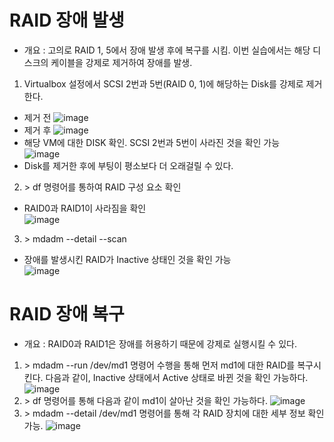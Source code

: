 RAID 장애 발생
==============
* 개요 : 고의로 RAID 1, 5에서 장애 발생 후에 복구를 시킴. 이번 실습에서는 해당 디스크의 케이블을 강제로 제거하여 장애를 발생.
1. Virtualbox 설정에서 SCSI 2번과 5번(RAID 0, 1)에 해당하는 Disk를 강제로 제거한다.
* 제거 전
  ![image](https://user-images.githubusercontent.com/70207093/186553197-0d854d1a-cafe-46f5-8419-f847f729f717.png)
* 제거 후
  ![image](https://user-images.githubusercontent.com/70207093/186553344-99c677b1-6602-4adb-8e07-5edd7d377d1d.png)
* 해당 VM에 대한 DISK 확인. SCSI 2번과 5번이 사라진 것을 확인 가능</br>
  ![image](https://user-images.githubusercontent.com/70207093/186553514-fb9097d2-d022-41b6-bc87-645022b37fda.png)
* Disk를 제거한 후에 부팅이 평소보다 더 오래걸릴 수 있다.

2. \> df 명령어를 통하여 RAID 구성 요소 확인
* RAID0과 RAID1이 사라짐을 확인</br>
  ![image](https://user-images.githubusercontent.com/70207093/186553902-84a67bed-f19c-4566-a5ca-fe1a494d410a.png)

3. \> mdadm --detail --scan
* 장애를 발생시킨 RAID가 Inactive 상태인 것을 확인 가능</br>
  ![image](https://user-images.githubusercontent.com/70207093/186554182-ec21ad66-5bc0-4d8b-a095-61a532846b56.png)

RAID 장애 복구
==============
* 개요 : RAID0과 RAID1은 장애를 허용하기 때문에 강제로 실행시킬 수 있다.
1. \> mdadm --run /dev/md1 명령어 수행을 통해 먼저 md1에 대한 RAID를 복구시킨다. 다음과 같이, Inactive 상태에서 Active 상태로 바뀐 것을 확인 가능하다. 
   ![image](https://user-images.githubusercontent.com/70207093/186554562-357207de-50e0-49b4-abca-cc1ada9820cc.png)
2. \> df 명령어를 통해 다음과 같이 md1이 살아난 것을 확인 가능하다.
   ![image](https://user-images.githubusercontent.com/70207093/186554675-2194015a-8e40-4fc1-b9ef-2cf5e3e0d0c7.png)
3. \> mdadm --detail /dev/md1 명령어를 통해 각 RAID 장치에 대한 세부 정보 확인 가능.
   ![image](https://user-images.githubusercontent.com/70207093/186554838-36ebda77-36c5-453e-ab73-7893ea50f563.png)

